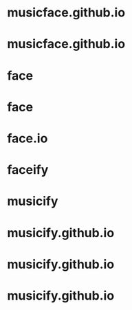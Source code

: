 # musicface.github.io 
# musicface.github.io 
# face 
# face 
# face.io 
# faceify 
# musicify 
# musicify.github.io 
# musicify.github.io 
# musicify.github.io 
